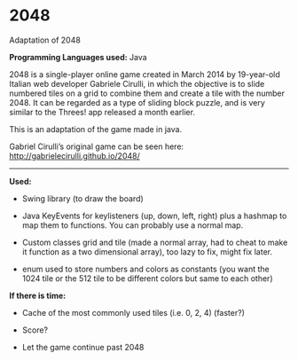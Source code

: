 2048
====

Adaptation of 2048

**Programming Languages used:** Java

2048 is a single-player online game created in March 2014 by 19-year-old Italian web developer Gabriele Cirulli, 
in which the objective is to slide numbered tiles on a grid to combine them and create a tile with the number 2048.
It can be regarded as a type of sliding block puzzle, and is very similar to the Threes! app released a month earlier.

This is an adaptation of the game made in java.

Gabriel Cirulli’s original game can be seen here: http://gabrielecirulli.github.io/2048/

---------------------------------------------------------------------------------
**Used:**

*	Swing library (to draw the board)

*	Java KeyEvents for keylisteners (up, down, left, right) plus a hashmap to map them to functions. You can probably use a normal map.

*	Custom classes grid and tile (made a normal array, had to cheat to make it function as a two dimensional array), too lazy to fix, might fix later.

*	enum used to store numbers and colors as constants (you want the 1024 tile or the 512 tile to be different colors but same to each other)

**If there is time:**

*	Cache of the most commonly used tiles (i.e. 0, 2, 4) (faster?)

*	Score?

*	Let the game continue past 2048

